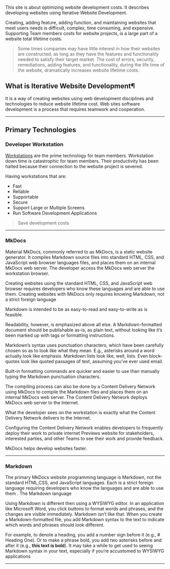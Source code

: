 <!-- Iterative Website Development -->

This site is about optimizing website development costs. It describes developing websites using Iterative Website Development.

Creating, adding feature, adding function, and maintaining websites that meet users needs is difficult, complex, time consuming, and expensive. Supporting Team members costs for website  projects, is a large part of a website total lifetime costs.

> Some times companies may have little interest in how their websites are constructed, as long as they have the features and functionality needed to satisfy their target market. The cost of errors, security, remediations, adding features, and functionality, during the life time of the website, dramatically increases website lifetime costs.


## What is Iterative Website Development¶

It is a way of creating websites using web development disciplines and technologies to reduce website lifetime cost. Web sites software development is a process that requires teamwork and cooperation. 

---

## Primary Technologies 

### Developer Workstation

[Workstations](workstations.md) are the prime technology for team members. Workstation down time is catastrophic for team members. Their productivity has been halted because their connection to the website project is severed.

Having workstations that are:

- Fast
- Reliable
- Supportable
- Secure
- Support Large or Multiple Screens
- Run Software Development Applications

> Save development costs

---

### MkDocs

Material MkDocs, commonly referred to as MkDocs, is a static website generator. It compiles Markdown source files into standard HTML, CSS, and JavaScript web browser languages files, and places them on an internal MkDocs web server. The developer access the MkDocs web server the workstation browser.

Creating websites using the standard HTML, CSS, and JavaScript web browser requires developers who know these languages and are able to use them. Creating websites with MkDocs only requires knowing Markdown, not a strict foreign language

Markdown is intended to be as easy-to-read and easy-to-write as is feasible.

Readability, however, is emphasized above all else. A Markdown-formatted document should be publishable as-is, as plain text, without looking like it’s been marked up with tags or formatting instructions.

Markdown’s syntax uses punctuation characters, which have been carefully chosen so as to look like what they mean. E.g., asterisks around a word actually look like emphasis. Markdown lists look like, well, lists. Even block-quotes look like quoted passages of text, assuming you’ve ever used email.

Built-in formatting commands are quicker and easier to use than manually typing the Markdown punctuation characters.

The compiling process can also be done by a Content Delivery Network using MkDocs to compile the Markdown files and places them on an internal MkDocs web server. The Content Delivery Network deploys MkDocs web server to the Internet.

What the developer sees on the workstation is exactly what the Content Delivery Network delivers to the Internet.

Configuring the Content Delivery Network enables developers to frequently deploy their work to private internet Previews website for stakeholders, interested parties, and other Teams to see their work and provide feedback.

MkDocs helps develop websites faster.

---

### Markdown

The primary MkDocs website programming language is Markdown, not the standard HTML,CSS, and JavaScript languages. Each is a strict foreign language requiring developers who know the languages and are able to use them . The Markdown language

Using Markdown is different then using a WYSIWYG editor. In an application like Microsoft Word, you click buttons to format words and phrases, and the changes are visible immediately. Markdown isn’t like that. When you create a Markdown-formatted file, you add Markdown syntax to the text to indicate which words and phrases should look different.

For example, to denote a heading, you add a number sign before it (e.g., # Heading One). Or to make a phrase bold, you add two asterisks before and after it (e.g., **this text is bold**). It may take a while to get used to seeing Markdown syntax in your text, especially if you’re accustomed to WYSIWYG applications

---

